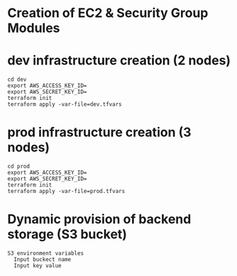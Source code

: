 
# Creation of EC2 & Security Group Modules
 

# dev infrastructure creation (2 nodes) 
    cd dev
    export AWS_ACCESS_KEY_ID=
    export AWS_SECRET_KEY_ID=
    terraform init
    terraform apply -var-file=dev.tfvars

# prod infrastructure creation (3 nodes)
    cd prod
    export AWS_ACCESS_KEY_ID=
    export AWS_SECRET_KEY_ID=
    terraform init
    terraform apply -var-file=prod.tfvars

# Dynamic provision of backend storage (S3 bucket) 
    S3 environment variables 
      Input buckect name 
      Input key value

    

 